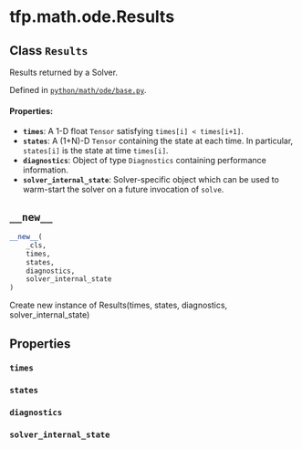 <div itemscope itemtype="http://developers.google.com/ReferenceObject">
<meta itemprop="name" content="tfp.math.ode.Results" />
<meta itemprop="path" content="Stable" />
<meta itemprop="property" content="times"/>
<meta itemprop="property" content="states"/>
<meta itemprop="property" content="diagnostics"/>
<meta itemprop="property" content="solver_internal_state"/>
<meta itemprop="property" content="__new__"/>
</div>

# tfp.math.ode.Results

## Class `Results`

Results returned by a Solver.





Defined in [`python/math/ode/base.py`](https://github.com/tensorflow/probability/tree/master/tensorflow_probability/python/math/ode/base.py).

<!-- Placeholder for "Used in" -->

#### Properties:

* <b>`times`</b>: A 1-D float `Tensor` satisfying `times[i] < times[i+1]`.
* <b>`states`</b>: A (1+N)-D `Tensor` containing the state at each time. In particular,
  `states[i]` is the state at time `times[i]`.
* <b>`diagnostics`</b>: Object of type `Diagnostics` containing performance
  information.
* <b>`solver_internal_state`</b>: Solver-specific object which can be used to
warm-start the solver on a future invocation of `solve`.

<h2 id="__new__"><code>__new__</code></h2>

``` python
__new__(
    _cls,
    times,
    states,
    diagnostics,
    solver_internal_state
)
```

Create new instance of Results(times, states, diagnostics, solver_internal_state)



## Properties

<h3 id="times"><code>times</code></h3>



<h3 id="states"><code>states</code></h3>



<h3 id="diagnostics"><code>diagnostics</code></h3>



<h3 id="solver_internal_state"><code>solver_internal_state</code></h3>





